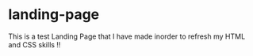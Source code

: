 # landing-page

This is a test Landing Page that I have made inorder to refresh my HTML and CSS skills !!
